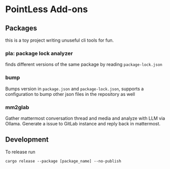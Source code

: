 # PointLess Add-ons

## Packages

this is a toy project writing unuseful cli tools for fun.

### pla: package lock analyzer

finds different versions of the same package by reading `package-lock.json`

### bump

Bumps version in `package.json` and `package-lock.json`, supports a configuration to bump other json files in the repository as well


### mm2glab

Gather mattermost conversation thread and media and analyze with LLM via Ollama. Generate a issue to GitLab instance and reply back in mattermost.

## Development

To release run

``` shell
cargo release --package [package_name] --no-publish
```

